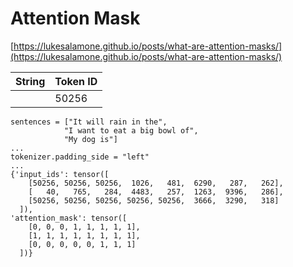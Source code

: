 # Attention Mask

[https://lukesalamone.github.io/posts/what-are-attention-masks/](https://lukesalamone.github.io/posts/what-are-attention-masks/)

| String | Token ID |
| --- | --- |
| <pad> | 50256 |

```
sentences = ["It will rain in the",
            "I want to eat a big bowl of",
            "My dog is"]
...
tokenizer.padding_side = "left"
...
{'input_ids': tensor([
    [50256, 50256, 50256,  1026,   481,  6290,   287,   262],
    [   40,   765,   284,  4483,   257,  1263,  9396,   286],
    [50256, 50256, 50256, 50256, 50256,  3666,  3290,   318]
  ]),
'attention_mask': tensor([
    [0, 0, 0, 1, 1, 1, 1, 1],
    [1, 1, 1, 1, 1, 1, 1, 1],
    [0, 0, 0, 0, 0, 1, 1, 1]
  ])}
```